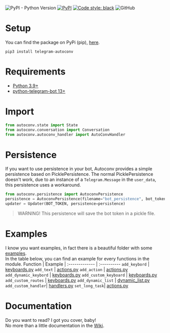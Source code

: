 ![PyPI - Python Version](https://img.shields.io/pypi/pyversions/telegram-autoconv)
[![PyPI](https://img.shields.io/pypi/v/telegram-autoconv?color=red)](https://pypi.org/project/telegram-autoconv/)
[![Code style: black](https://img.shields.io/badge/code%20style-black-000000.svg)](https://github.com/psf/black)
![GitHub](https://img.shields.io/github/license/mortafix/autoconv-telegram-python)

# Setup
You can find the package on PyPi (pip), [here](https://pypi.org/project/telegram-autoconv/).
```
pip3 install telegram-autoconv
```

# Requirements
* [Python 3.9+](https://www.python.org)
* [python-telegram-bot 13+](https://github.com/python-telegram-bot/python-telegram-bot)

# Import
```python
from autoconv.state import State
from autoconv.conversation import Conversation
from autoconv.autoconv_handler import AutoConvHandler
```

# Persistence
If you want to use persistence in your bot, Autoconv provides a simple persistence based on PicklePersistence. The normal PicklePersistence doesn't work, due to an instance of a `Telegram.Message` in the `user_data`, this persistence uses a workaround.
```python
from autoconv.persistence import AutoconvPersistence
persistence = AutoconvPersistence(filename="bot_persistence", bot_token=BOT_TOKEN)
updater = Updater(BOT_TOKEN, persistence=persistence)
```
> WARNING! This persistence will save the bot token in a pickle file.

# Examples
I know you want examples, in fact there is a beautiful folder with some [examples](https://github.com/Mortafix/AutoConv-Telegram-Python/tree/master/examples).  
In the table below, you can find an example for every functions in the module.
Function | Example
| :------------- | :----------
`add_keybord` | [keyboards.py](https://github.com/Mortafix/AutoConv-Telegram-Python/blob/master/examples/keyboards.py)
`add_text` | [actions.py](https://github.com/Mortafix/AutoConv-Telegram-Python/blob/master/examples/actions.py)
`add_action` | [actions.py](https://github.com/Mortafix/AutoConv-Telegram-Python/blob/master/examples/actions.py)
`add_dynamic_keybord` | [keyboards.py](https://github.com/Mortafix/AutoConv-Telegram-Python/blob/master/examples/keyboards.py)
`add_custom_keyboard` | [keyboards.py](https://github.com/Mortafix/AutoConv-Telegram-Python/blob/master/examples/keyboards.py)
`add_custom_routes` | [keyboards.py](https://github.com/Mortafix/AutoConv-Telegram-Python/blob/master/examples/keyboards.py)
`add_dynamic_list` | [dynamic_list.py](https://github.com/Mortafix/AutoConv-Telegram-Python/blob/master/examples/dynamic_list.py)
`add_custom_handler`| [handlers.py](https://github.com/Mortafix/AutoConv-Telegram-Python/blob/master/examples/handlers.py)
`set_long_task`| [actions.py](https://github.com/Mortafix/AutoConv-Telegram-Python/blob/master/examples/actions.py)


# Documentation
Do you want to read? I got you cover, baby!  
No more than a little documentation in the [Wiki](https://github.com/Mortafix/AutoConv-Telegram-Python/wiki).
